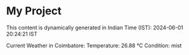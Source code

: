 # My Project

This content is dynamically generated in Indian Time (IST): 2024-06-01 20:24:21 IST


Current Weather in Coimbatore:
Temperature: 26.88 °C
Condition: mist
